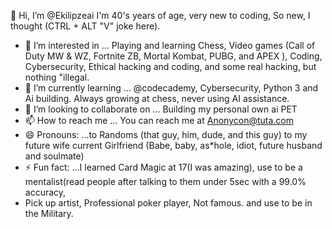 👋 Hi, I’m @Ekilipzeai I'm 40's years of age, very new to coding, So new, I thought (CTRL + ALT "V" joke here).
- 👀 I’m interested in ... Playing and learning Chess, Video games (Call of Duty MW & WZ, Fortnite ZB, Mortal Kombat, PUBG, and APEX ), Coding, Cybersecurity, Ethical hacking and coding, and some real hacking, but nothing "illegal.
- 🌱 I’m currently learning ... @codecademy, Cybersecurity, Python 3 and Ai building. Always growing at chess, never using AI assistance.
- 💞️ I’m looking to collaborate on ... Building my personal own ai PET
- 📫 How to reach me ... You can reach me at Anonycon@tuta.com
- 😄 Pronouns: ...to Randoms (that guy, him, dude, and this guy) to my future wife current Girlfriend (Babe, baby, as*hole, idiot, future husband and soulmate)
- ⚡ Fun fact: ...I learned Card Magic at 17(I was amazing), use to be a mentalist(read people after talking to them under 5sec with a 99.0% accuracy,
-  Pick up artist, Professional poker player, Not famous. and use to be in the Military.

<!---
Ekilipzeai/Ekilipzeai is a ✨ special ✨ repository because its `README.md` (this file) appears on your GitHub profile.
You can click the Preview link to take a look at your changes.
--->
